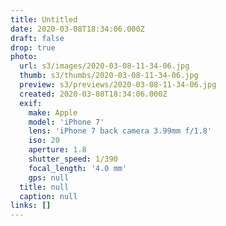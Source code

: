 ```yaml
---
title: Untitled
date: 2020-03-08T18:34:06.000Z
draft: false
drop: true
photo:
  url: s3/images/2020-03-08-11-34-06.jpg
  thumb: s3/thumbs/2020-03-08-11-34-06.jpg
  preview: s3/previews/2020-03-08-11-34-06.jpg
  created: 2020-03-08T18:34:06.000Z
  exif:
    make: Apple
    model: 'iPhone 7'
    lens: 'iPhone 7 back camera 3.99mm f/1.8'
    iso: 20
    aperture: 1.8
    shutter_speed: 1/390
    focal_length: '4.0 mm'
    gps: null
  title: null
  caption: null
links: []
---
```

